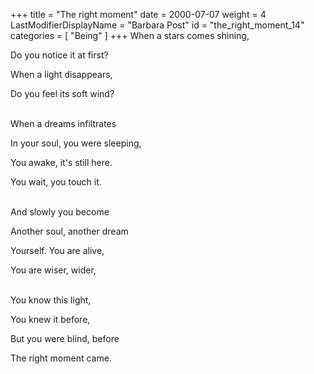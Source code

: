 +++
title = "The right moment"
date = 2000-07-07
weight = 4
LastModifierDisplayName = "Barbara Post"
id = "the_right_moment_14"
categories = [ "Being" ]
+++
When a stars comes shining,

Do you notice it at first?

When a light disappears,

Do you feel its soft wind?

 \
When a dreams infiltrates

In your soul, you were sleeping,

You awake, it's still here.

You wait, you touch it.

 \
And slowly you become

Another soul, another dream

Yourself. You are alive,

You are wiser, wider,

 \
You know this light,

You knew it before,

But you were blind, before

The right moment came.
